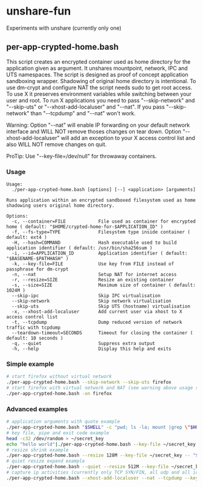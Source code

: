 # unshare-fun
Experiments with unshare
(currently only one)

## per-app-crypted-home.bash
This script creates an encrypted container used as home directory for the application given as argument. It unshares mountpoint, network, IPC and UTS namespaces. The script is designed as proof of concept application sandboxing wrapper. Shadowing of original home directory is intentional. To use dm-crypt and configure NAT the script needs sudo to get root access. To use X it preserves environment variables while switching between your user and root. To run X applications you need to pass "--skip-network" and "--skip-uts" or "--xhost-add-localuser" and "--nat". If you pass "--skip-network" than "--tcpdump" and "--nat" won't work.

Warning: Option "--nat" will enable IP forwarding on your default network interface and WILL NOT remove thoses changes on tear down. Option "--xhost-add-localuser" will add an exception to your X access control list and also WILL NOT remove changes on quit.

ProTip: Use "--key-file=/dev/null" for throwaway containers.

### Usage
```
Usage:
  ./per-app-crypted-home.bash [options] [--] <application> [arguments]

Runs application within an encrypted sandboxed filesystem used as home shadowing users original home directory.

Options:
  -c, --container=FILE            File used as container for encrypted home ( default: "$HOME/crypted-home-for-$APPLICATION_ID" )
  -f, --fs-type=TYPE              Filesystem type inside container ( default: ext4 )
  -H, --hash=COMMAND              Hash executable used to build application identifier ( default: /usr/bin/sha256sum )
  -i, --id=APPLICATION_ID         Application identifier ( default: "$BASENAME-$PATHHASH" )
  -k, --key-file=FILE             Use key from FILE instead of passphrase for dm-crypt
  -n, --nat                       Setup NAT for internet access
  -r, --resize=SIZE               Resize an existing container
  -s, --size=SIZE                 Maximum size of container ( default: 1024M )
  --skip-ipc                      Skip IPC virtualisation
  --skip-network                  Skip network virtualisation
  --skip-uts                      Skip UTS (hostname) virtualisation
  -x, --xhost-add-localuser       Add current user via xhost to X access control list
  -t, --tcpdump                   Dump reduced version of network traffic with tcpdump
  --teardown-timeout=SECONDS      Timeout for closing the container ( default: 10 seconds )
  -q, --quiet                     Suppress extra output
  -h, --help                      Display this help and exits

```
### Simple example
```sh
# start firefox without virtual network
./per-app-crypted-home.bash --skip-network --skip-uts firefox
# start firefox with virtual network and NAT (see warning above usage section)
./per-app-crypted-home.bash -xn firefox
```
### Advanced examples
```sh
# application arguments with quote example
./per-app-crypted-home.bash "$SHELL" -c "pwd; ls -la; mount |grep \"$HOME\"; echo \"sleeping 1m so you can try to find this mount in another shell. Hint: it won't be easy.\"; sleep 1m"
# key file, pipe and exit code example
head -c32 /dev/random > ~/secret_key
echo "hello world"|./per-app-crypted-home.bash --key-file ~/secret_key -- "$SHELL" -c "cat; exit 42"
# resize shrink example
./per-app-crypted-home.bash --resize 128M --key-file ~/secret_key -- "$SHELL" -c "df -h ."
# quiet resize expand example
./per-app-crypted-home.bash --quiet --resize 512M --key-file ~/secret_key -- "$SHELL" -c "df -h ."
# capture ip activities (currently only TCP SYN/FIN, all udp and all icmp)
./per-app-crypted-home.bash --xhost-add-localuser --nat --tcpdump --key-file ~/secret_key chromium
```
